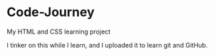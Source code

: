 # Code-Journey
My HTML and CSS learning project

I tinker on this while I learn, and I uploaded it to learn git and GitHub.
